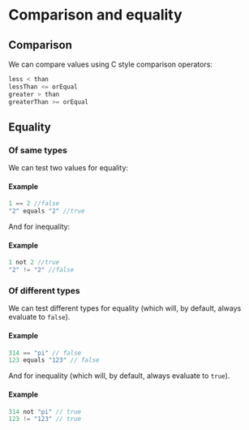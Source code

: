 # Comparison and equality

## Comparison

We can compare values using C style comparison operators:

```javascript
less < than
lessThan <= orEqual
greater > than
greaterThan >= orEqual
```

## Equality

### Of same types

We can test two values for equality:

#### Example

```javascript
1 == 2 //false
"2" equals "2" //true
```

And for inequality:

#### Example

```javascript
1 not 2 //true
"2" != "2" //false
```

### Of different types

We can test different types for equality \(which will, by default, always evaluate to `false`\).

#### Example

```javascript
314 == "pi" // false
123 equals "123" // false
```

And for inequality \(which will, by default, always evaluate to `true`\).

#### Example

```javascript
314 not "pi" // true
123 != "123" // true
```

